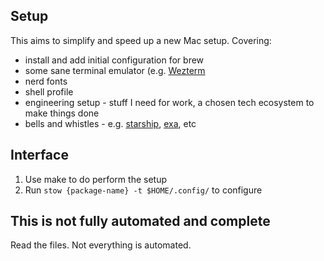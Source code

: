 ## Setup

This aims to simplify and speed up a new Mac setup. 
Covering:
* install and add initial configuration for brew
* some sane terminal emulator (e.g. [Wezterm](https://wezfurlong.org/wezterm/)
* nerd fonts
* shell profile
* engineering setup - stuff I need for work, a chosen tech ecosystem to make things done
* bells and whistles - e.g. [starship](https://starship.rs/), [exa](https://github.com/ogham/exa), etc

## Interface

1. Use make to do perform the setup
2. Run `stow {package-name} -t $HOME/.config/` to configure 

## This is not fully automated and complete

Read the files. Not everything is automated.
